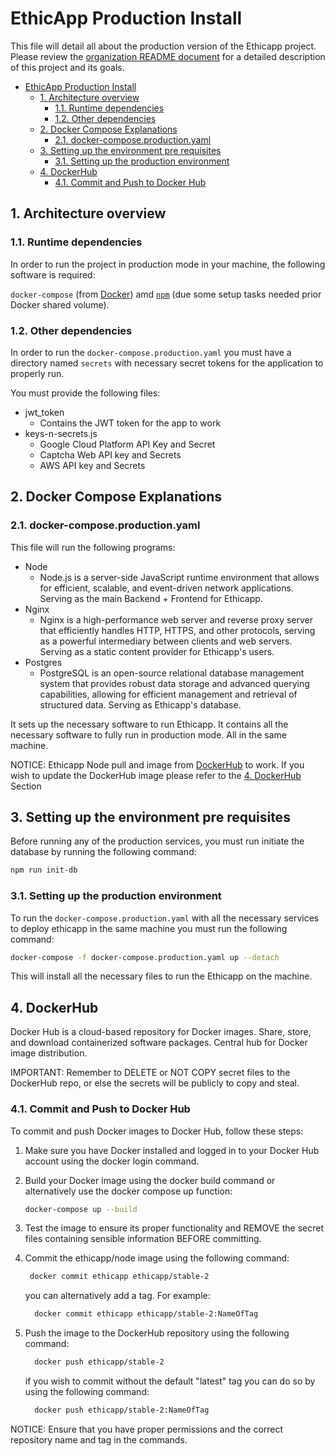 # EthicApp Production Install

This file will detail all about the production version of the Ethicapp project. Please review the [organization README document](https://github.com/EthicApp-Development/organization#readme) for a detailed description of this project and its goals.

- [EthicApp Production Install](#ethicapp-production-install)
  - [1. Architecture overview](#1-architecture-overview)
    - [1.1. Runtime dependencies](#11-runtime-dependencies)
    - [1.2. Other dependencies](#12-other-dependencies)
  - [2. Docker Compose Explanations](#2-docker-compose-explanations)
    - [2.1. docker-compose.production.yaml](#21-docker-composeproductionyaml)
  - [3. Setting up the environment pre requisites](#3-setting-up-the-environment-pre-requisites)
    - [3.1. Setting up the production environment](#31-setting-up-the-production-environment)
  - [4. DockerHub](#4-dockerhub)
    - [4.1. Commit and Push to Docker Hub](#41-commit-and-push-to-docker-hub)

## 1. Architecture overview

### 1.1. Runtime dependencies

In order to run the project in production mode in your machine, the following software is required:

`docker-compose` (from [Docker](https://www.docker.com/)) amd [`npm`](https://www.npmjs.com/package/npm) (due some setup tasks needed prior Docker shared volume).

### 1.2. Other dependencies

In order to run the `docker-compose.production.yaml` you must have a directory named `secrets` with necessary secret tokens for the application to properly run.

You must provide the following files:

- jwt_token
  - Contains the JWT token for the app to work
- keys-n-secrets.js
  - Google Cloud Platform API Key and Secret
  - Captcha Web API key and Secrets
  - AWS API key and Secrets

## 2. Docker Compose Explanations

### 2.1. docker-compose.production.yaml

This file will run the following programs:

- Node
  - Node.js is a server-side JavaScript runtime environment that allows for efficient, scalable, and event-driven network applications. Serving as the main Backend + Frontend for Ethicapp.
- Nginx
  - Nginx is a high-performance web server and reverse proxy server that efficiently handles HTTP, HTTPS, and other protocols, serving as a powerful intermediary between clients and web servers. Serving as a static content provider for Ethicapp's users.
- Postgres
  - PostgreSQL is an open-source relational database management system that provides robust data storage and advanced querying capabilities, allowing for efficient management and retrieval of structured data. Serving as Ethicapp's database.

It sets up the necessary software to run Ethicapp. It contains all the necessary software to fully run in production mode. All in the same machine.

NOTICE: Ethicapp Node pull and image from [DockerHub](https://hub.docker.com/repository/docker/ethicapp/stable-2/general) to work. If you wish to update the DockerHub image please refer to the [4. DockerHub](#4-dockerhub) Section

## 3. Setting up the environment pre requisites

Before running any of the production services, you must run initiate the database by running the following command:

```bash
npm run init-db
```

### 3.1. Setting up the production environment

To run the `docker-compose.production.yaml` with all the necessary services to deploy ethicapp in the same machine you must run the following command:

```bash
docker-compose -f docker-compose.production.yaml up --detach
```

This will install all the necessary files to run the Ethicapp on the machine.

## 4. DockerHub

Docker Hub is a cloud-based repository for Docker images. Share, store, and download containerized software packages. Central hub for Docker image distribution.

IMPORTANT: Remember to DELETE or NOT COPY secret files to the DockerHub repo, or else the secrets will be publicly to copy and steal.

### 4.1. Commit and Push to Docker Hub

To commit and push Docker images to Docker Hub, follow these steps:

1. Make sure you have Docker installed and logged in to your Docker Hub account using the docker login command.

2. Build your Docker image using the docker build command or alternatively use the docker compose up function:

   ```bash
   docker-compose up --build
   ```

3. Test the image to ensure its proper functionality and REMOVE the secret files containing sensible information BEFORE committing.

4. Commit the ethicapp/node image using the following command:

   ```bash
    docker commit ethicapp ethicapp/stable-2
   ```

   you can alternatively add a tag. For example:

    ```bash
      docker commit ethicapp ethicapp/stable-2:NameOfTag
    ```

5. Push the image to the DockerHub repository using the following command:

    ```bash
      docker push ethicapp/stable-2
    ```

    if you wish to commit without the default "latest" tag you can do so by using the following command:

    ```bash
      docker push ethicapp/stable-2:NameOfTag
    ```

NOTICE: Ensure that you have proper permissions and the correct repository name and tag in the commands.
